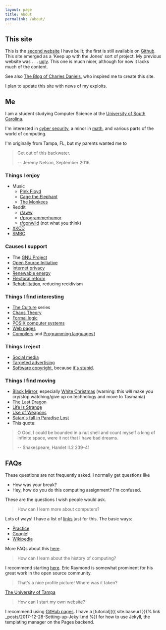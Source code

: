 ```yaml
---
layout: page
title: About
permalink: /about/
---
```


## This site
This is the [second website][website source] I have built; the first is still available on [Github][first website].
This site emerged as a 'Keep up with the Jones' sort of project.
My previous website was . . . [ugly][first website].
This one is much nicer, although for now it lacks much of the content.

See also [The Blog of Charles Daniels](http://cdaniels.net/),
who inspired me to create this site.

I plan to update this site with news of my exploits.

## Me
I am a student studying Computer Science at the [University of South Carolina][usc].

I'm interested in [cyber security][cs specialization], a minor in [math][math bulletin],
and various parts of the world of computing.

I'm originally from Tampa, FL, but my parents wanted me to

>Get out of this backwater.
>
>   -- Jeremy Nelson, September 2016

### Things I enjoy
- Music
    - [Pink Floyd](http://www.pinkfloyd.com/)
    - [Cage the Elephant](https://cagetheelephant.com/)
    - [The Monkees](http://monkees.com/)
- Reddit
    - [r/aww](https://www.reddit.com/r/aww/)
    - [r/programmerhumor](https://www.reddit.com/r/programmerhumor)
    - [r/gonwild](https://www.reddit.com/r/gonwild) (not what you think)
- [XKCD](https://xkcd.com)
- [SMBC](https://www.smbc-comics.com/)

### Causes I support
- The [GNU Project](https://www.gnu.org/)
- [Open Source Initiative](https://opensource.org/)
- [Internet privacy](https://www.eff.org/issues/privacy)
- [Renewable energy](https://en.wikipedia.org/wiki/Renewable_energy)
- [Electoral reform](https://www.electoral-reform.org.uk/)
- [Rehabilitation](https://en.wikipedia.org/wiki/Rehabilitation_(penology)), reducing recidivism

### Things I find interesting
- [The Culture](https://www.iain-banks.net/books/#culture) series
- [Chaos Theory](https://www.reddit.com/r/dataisbeautiful/comments/7ve4i8)
- [Formal logic](https://en.wikipedia.org/wiki/Mathematical_logic)
- [POSIX computer systems](https://en.wikipedia.org/wiki/POSIX)
- [Web pages](https://en.wikipedia.org/wiki/HTML)
- [Compilers](https://en.wikipedia.org/wiki/Compiler)
and [Programming languages](https://en.wikipedia.org/wiki/Programming_language)]

### Things I reject
- [Social media](https://en.wikipedia.org/wiki/Social_media#Criticisms)
- [Targeted advertising](https://en.wikipedia.org/wiki/Targeted_advertising)
- [Software copyright](https://en.wikipedia.org/wiki/Freedom_of_information),
because [it's stupid](https://en.wikipedia.org/wiki/Illegal_number).

### Things I find moving
- [Black Mirror](https://en.wikipedia.org/wiki/Black_Mirror),
especially [White Christmas](https://en.wikipedia.org/wiki/White_Christmas_(Black_Mirror))
(warning: this *will* make you cry/stop watching/give up on technology and move to Tasmania)
- [The Last Dragon](https://en.wikipedia.org/wiki/The_Last_Dragon_(novel))
- [Life Is Strange](https://www.lifeisstrange.com/en-us)
- [Use of Weapons](https://www.goodreads.com/book/show/12007.Use_of_Weapons)
- [Satan's fall in Paradise Lost](https://www.dartmouth.edu/~milton/reading_room/pl/book_4/text.shtml#thou)
- This quote:
>O God, I could be bounded in a nut shell and count
>myself a king of infinite space, were it not that I
>have bad dreams. 
>
>   -- Shakespeare, Hamlet II.2 239-41

## FAQs
These questions are not frequently asked. I normally get questions like
- How was your break?
- Hey, how do you do this computing assignment? I'm confused.

These are the questions I wish people would ask.

> How can I learn more about computers?

Lots of ways! I have a list of [links](https://github.com/jyn514/resources) just for this.
The basic ways:

- [Practice](https://www.hackerrank.com/dashboard)
- [Google](https://www.google.com/)!
- [Wikipedia](https://www.wikipedia.org/)

More FAQs about this [here](https://www.reddit.com/r/learnprogramming/wiki/faq).

> How can I learn about the history of computing?

I recommend starting [here](http://catb.org/~esr/writings).
Eric Raymond is somewhat prominent for his great work in the open source community.

> That's a nice profile picture! Where was it taken?

[The University of Tampa](https://www.ut.edu/)

> How can I start my own website?

I recommend using [GitHub pages](https://pages.github.com/). I have a 
[tutorial]({{ site.baseurl }}{% link _posts/2017-12-28-Setting-up-Jekyll.md %})
for how to use Jekyll, the templating manager on the Pages backend.

[usc]: https://sc.edu
[first website]: https://github.com/jyn514/first-website
[website source]: https://github.com/jyn514/second-website
[cs specialization]: https://cse.sc.edu/undergraduate/iaspecialization
[math bulletin]: http://bulletin.sc.edu/preview_program.php?catoid=37&poid=1521
